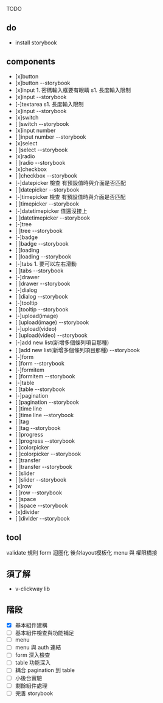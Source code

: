 TODO

## do

- install storybook

## components

- [x]button
- [x]button --storybook
- [x]input 1. 密碼輸入框要有眼睛 s1. 長度輸入限制
- [x]input --storybook
- [-]textarea  s1. 長度輸入限制
- [x]input --storybook
- [x]switch
- [ ]switch --storybook
- [x]input number
- [ ]input number --storybook
- [x]select
- [ ]select --storybook
- [x]radio 
- [ ]radio --storybook
- [x]checkbox 
- [ ]checkbox  --storybook
- [-]datepicker  檢查 有預設值時與介面是否匹配
- [ ]datepicker --storybook
- [-]timepicker  檢查 有預設值時與介面是否匹配
- [ ]timepicker --storybook
- [-]datetimepicker 值還沒接上
- [ ]datetimepicker --storybook
- [-]tree 
- [ ]tree --storybook
- [-]badge
- [ ]badge --storybook
- [ ]loading
- [ ]loading --storybook
- [-]tabs 1. 要可以左右滑動
- [ ]tabs --storybook
- [-]drawer 
- [ ]drawer --storybook
- [-]dialog 
- [ ]dialog --storybook
- [-]tooltip 
- [ ]tooltip --storybook
- [-]upload(image)
- [ ]upload(image) --storybook
- [-]upload(video)
- [ ]upload(video) --storybook
- [-]add new list(新增多個條列項目那種) 
- [ ]add new list(新增多個條列項目那種) --storybook
- [-]form
- [ ]form --storybook
- [-]formitem
- [ ]formitem --storybook
- [-]table
- [ ]table --storybook
- [-]pagination
- [ ]pagination --storybook
- [ ]time line
- [ ]time line --storybook
- [ ]tag
- [ ]tag --storybook
- [ ]progress
- [ ]progress --storybook
- [ ]colorpicker
- [ ]colorpicker --storybook
- [ ]transfer
- [ ]transfer --storybook
- [ ]slider
- [ ]slider --storybook
- [x]row
- [ ]row --storybook
- [ ]space
- [ ]space --storybook
- [x]divider
- [ ]divider --storybook

## tool

validate 規則
form 迴圈化
後台layout模板化
menu 與 權限橋接

## 須了解

- v-clickway lib

## 階段

- [x] 基本組件建構
- [ ] 基本組件檢查與功能補足
- [ ] menu
- [ ] menu 與 auth 連結
- [ ] form 深入檢查
- [ ] table 功能深入
- [ ] 耦合 pagination 到 table
- [ ] 小後台實驗
- [ ] 剩餘組件處理
- [ ] 完善 storybook